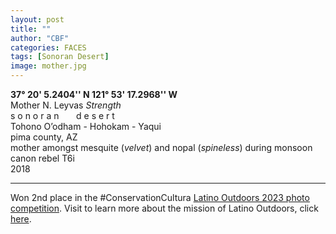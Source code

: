 ```yaml
---
layout: post
title: ""
author: "CBF"
categories: FACES
tags: [Sonoran Desert]
image: mother.jpg
---
```

**37° 20' 5.2404'' N 121° 53' 17.2968'' W**<br>
Mother N. Leyvas *Strength*<br> 
s o n o r a n &nbsp; &nbsp; &nbsp; d e s e r t <br>
Tohono O’odham - Hohokam - Yaqui <br>
pima county, AZ <br>
mother amongst mesquite (*velvet*) and nopal (*spineless*) during monsoon <br>
canon rebel T6i <br>
2018

---
Won 2nd place in the #ConservationCultura [Latino Outdoors 2023 photo competition](https://latinooutdoors.org/2023-winning-images/). Visit to learn more about the mission of Latino Outdoors, click [here](https://latinooutdoors.org/).




